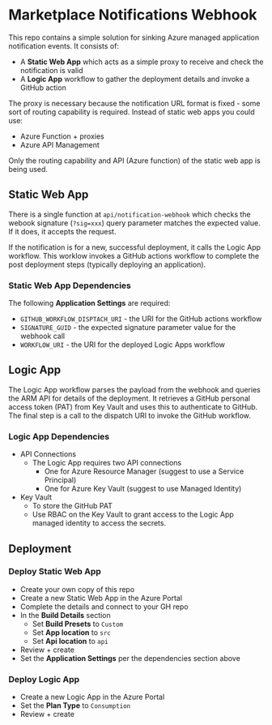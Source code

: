 # Marketplace Notifications Webhook

This repo contains a simple solution for sinking Azure managed application notification events. It consists of:

* A **Static Web App** which acts as a simple proxy to receive and check the notification is valid
* A **Logic App** workflow to gather the deployment details and invoke a GitHub action

The proxy is necessary because the notification URL format is fixed - some sort of routing capability is required. Instead of static web apps you could use:

* Azure Function + proxies
* Azure API Management

Only the routing capability and API (Azure function) of the static web app is being used.

## Static Web App

There is a single function at ```api/notification-webhook``` which checks the webook signature (```?sig=xxx```) query parameter matches the expected value. If it does, it accepts the request.

If the notification is for a new, successful deployment, it calls the Logic App workflow. This worklow invokes a GitHub actions workflow to complete the post deployment steps (typically deploying an application).

### Static Web App Dependencies

The following **Application Settings** are required:

* ```GITHUB_WORKFLOW_DISPTACH_URI``` - the URI for the GitHub actions workflow
* ```SIGNATURE_GUID``` - the expected signature parameter value for the webhook call
* ```WORKFLOW_URI``` - the URI for the deployed Logic Apps workflow

## Logic App

The Logic App workflow parses the payload from the webhook and queries the ARM API for details of the deployment. It retrieves a GitHub personal access token (PAT) from Key Vault and uses this to authenticate to GitHub. The final step is a call to the dispatch URI to invoke the GitHub workflow.

### Logic App Dependencies

* API Connections
  * The Logic App requires two API connections
    * One for Azure Resource Manager (suggest to use a Service Principal)
    * One for Azure Key Vault (suggest to use Managed Identity)
* Key Vault
  * To store the GitHub PAT
  * Use RBAC on the Key Vault to grant access to the Logic App managed identity to access the secrets.

## Deployment

### Deploy Static Web App

* Create your own copy of this repo
* Create a new Static Web App in the Azure Portal
* Complete the details and connect to your GH repo
* In the **Build Details** section
  * Set **Build Presets** to ```Custom```
  * Set **App location** to ```src```
  * Set **Api location** to ```api```
* Review + create
* Set the **Application Settings** per the dependencies section above

### Deploy Logic App

* Create a new Logic App in the Azure Portal
* Set the **Plan Type** to ```Consumption```
* Review + create